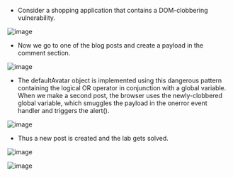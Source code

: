 - Consider a shopping application that contains a DOM-clobbering vulnerability.

![image](https://github.com/Akhilkj123/Portswigger/assets/65653010/b46f2e5b-7f00-4c68-b9b5-f72c35dda3c4)

- Now we go to one of the blog posts and create a payload in the comment section.

![image](https://github.com/Akhilkj123/Portswigger/assets/65653010/d1bdd06c-3eb4-483b-adce-6c0e1b97f166)

- The defaultAvatar object is implemented using this dangerous pattern containing the logical OR operator in conjunction with a global variable. When we make a second post, the browser uses the newly-clobbered global variable, which smuggles the payload in the onerror event handler and triggers the alert().

![image](https://github.com/Akhilkj123/Portswigger/assets/65653010/a295e01e-d9bc-427f-affc-711fe1143721)

- Thus a new post is created and the lab gets solved.

![image](https://github.com/Akhilkj123/Portswigger/assets/65653010/15c20735-baae-4d28-9fd6-9a149eb7e382)

![image](https://github.com/Akhilkj123/Portswigger/assets/65653010/372401ad-f53a-49a3-9ad0-64a713f98a85)

